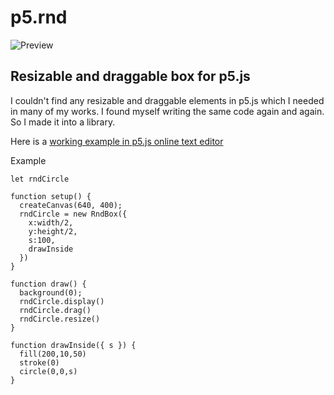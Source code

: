 # p5.rnd

![Preview](https://media.giphy.com/media/jRYBD5UNl99I238H4T/source.gif)

## Resizable and draggable box for p5.js

I couldn't find any resizable and draggable elements in p5.js which I needed in many of my works. I found myself writing the same code again and again. So I made it into a library.

Here is a [working example in p5.js online text editor](https://editor.p5js.org/jithunni.ks/sketches/tzwNxMNcH)

Example
```
let rndCircle

function setup() {
  createCanvas(640, 400);
  rndCircle = new RndBox({
    x:width/2, 
    y:height/2,
    s:100,
    drawInside
  })
}

function draw() {
  background(0);
  rndCircle.display()
  rndCircle.drag()
  rndCircle.resize()
}

function drawInside({ s }) {
  fill(200,10,50)
  stroke(0)
  circle(0,0,s)
}
```
